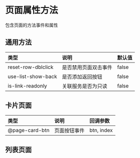 # 页面属性方法
包含页面的方法事件和属性

## 通用方法
| 类型               | 说明                 | 默认值 |
| :----------------- | :------------------- | :----- |
| reset-row-dblclick | 是否禁用页面双击事件 | false  |
| use-list-show-back | 是否添加返回按钮     | false  |
| is-link-readonly   | 关联服务是否为只读   | false  |

## 卡片页面
| 类型           | 说明         | 回调参数   |
| :------------- | :----------- | :--------- |
| @page-card-btn | 页面按钮事件 | btn, index |

## 列表页面
